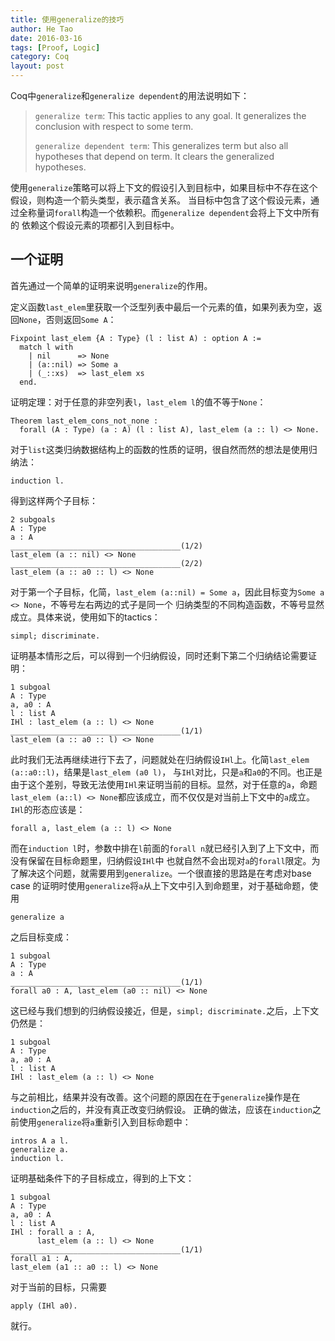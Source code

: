 ```yaml
---
title: 使用generalize的技巧
author: He Tao
date: 2016-03-16
tags: [Proof, Logic]
category: Coq
layout: post
---
```


Coq中`generalize`和`generalize dependent`的用法说明如下：

> `generalize term`:
> This tactic applies to any goal. It generalizes the conclusion with respect to some term.
>
> `generalize dependent term`:
> This generalizes term but also all hypotheses that depend on term. It clears the generalized
> hypotheses.

使用`generalize`策略可以将上下文的假设引入到目标中，如果目标中不存在这个假设，则构造一个箭头类型，表示蕴含关系。
当目标中包含了这个假设元素，通过全称量词`forall`构造一个依赖积。而`generalize dependent`会将上下文中所有的
依赖这个假设元素的项都引入到目标中。

一个证明
-------

首先通过一个简单的证明来说明`generalize`的作用。

定义函数`last_elem`里获取一个泛型列表中最后一个元素的值，如果列表为空，返回`None`，否则返回`Some A`：

~~~coq
Fixpoint last_elem {A : Type} (l : list A) : option A :=
  match l with
    | nil      => None
    | (a::nil) => Some a
    | (_::xs)  => last_elem xs
  end.
~~~

证明定理：对于任意的非空列表`l`，`last_elem l`的值不等于`None`：

~~~coq
Theorem last_elem_cons_not_none :
  forall (A : Type) (a : A) (l : list A), last_elem (a :: l) <> None.
~~~

对于`list`这类归纳数据结构上的函数的性质的证明，很自然而然的想法是使用归纳法：

    induction l.

得到这样两个子目标：

    2 subgoals
    A : Type
    a : A
    ______________________________________(1/2)
    last_elem (a :: nil) <> None
    ______________________________________(2/2)
    last_elem (a :: a0 :: l) <> None


对于第一个子目标，化简，`last_elem (a::nil) = Some a`，因此目标变为`Some a <> None`，不等号左右两边的式子是同一个
归纳类型的不同构造函数，不等号显然成立。具体来说，使用如下的tactics：

    simpl; discriminate.

证明基本情形之后，可以得到一个归纳假设，同时还剩下第二个归纳结论需要证明：

    1 subgoal
    A : Type
    a, a0 : A
    l : list A
    IHl : last_elem (a :: l) <> None
    ______________________________________(1/1)
    last_elem (a :: a0 :: l) <> None

此时我们无法再继续进行下去了，问题就处在归纳假设`IHl`上。化简`last_elem (a::a0::l)`，结果是`last_elem (a0 l)`，
与`IHl`对比，只是`a`和`a0`的不同。也正是由于这个差别，导致无法使用`IHl`来证明当前的目标。显然，对于任意的`a`，命题
`last_elem (a::l) <> None`都应该成立，而不仅仅是对当前上下文中的`a`成立。`IHl`的形态应该是：

    forall a, last_elem (a :: l) <> None

而在`induction l`时，参数中排在`l`前面的`forall n`就已经引入到了上下文中，而没有保留在目标命题里，归纳假设`IHl`中
也就自然不会出现对`a`的`forall`限定。为了解决这个问题，就需要用到`generalize`。一个很直接的思路是在考虑对base case
的证明时使用`generalize`将`a`从上下文中引入到命题里，对于基础命题，使用

    generalize a

之后目标变成：

    1 subgoal
    A : Type
    a : A
    ______________________________________(1/1)
    forall a0 : A, last_elem (a0 :: nil) <> None

这已经与我们想到的归纳假设接近，但是，`simpl; discriminate.`之后，上下文仍然是：

    1 subgoal
    A : Type
    a, a0 : A
    l : list A
    IHl : last_elem (a :: l) <> None

与之前相比，结果并没有改善。这个问题的原因在在于`generalize`操作是在`induction`之后的，并没有真正改变归纳假设。
正确的做法，应该在`induction`之前使用`generalize`将`a`重新引入到目标命题中：

    intros A a l.
    generalize a.
    induction l.

证明基础条件下的子目标成立，得到的上下文：

    1 subgoal
    A : Type
    a, a0 : A
    l : list A
    IHl : forall a : A,
          last_elem (a :: l) <> None
    ______________________________________(1/1)
    forall a1 : A,
    last_elem (a1 :: a0 :: l) <> None

对于当前的目标，只需要

    apply (IHl a0).

就行。


